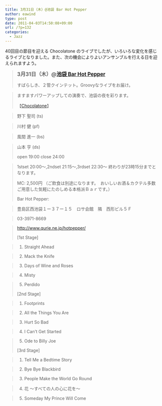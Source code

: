 ```yaml
---
title: 3月31日（木）@池袋 Bar Hot Pepper
author: eawind
type: post
date: 2011-04-03T14:50:08+09:00
url: /?p=132
categories:
  - Jazz
---
```

40回目の節目を迎える Chocolatone のライブでしたが、いろいろな変化を感じるライブとなりました。また、次の機会によりよいアンサンブルを行える日を迎えられますよう。

> <big><strong>3月31日（木）@<a href="http://jazzhotpepper.com/" target="_blank">池袋 Bar Hot Pepper</a></strong></big>
>
> すばらしき、２管クインテット。Groovyなライブをお届け。

> ますますパワーアップしての演奏で、池袋の夜を彩ります。
>
> 【[Chocolatone][1]】

> 野下 聖司 (ts)

> 川村 健 (pf)

> 風間 進一 (bs)

> 山本 亨 (ds)
>
> open 19:00 close 24:00

> 1stset 20:00〜,2ndset 21:15〜,3rdset 22:30〜 終わりが23時15分までとなります。
>
> MC: 2,500円 （ご飲食は別途になります。　おいしいお酒＆カクテル多数ご用意した気軽にたのしめる本格派Ｂａｒです。）
>
> Bar Hot Pepper:

> 豊島区西池袋１ー３７ー１５　ロサ会館　隣　西形ビル５Ｆ

> 03-3971-8669

> <a href="http://jazzhotpepper.com/" target="_blank">http://www.qurie.ne.jp/hotpepper/</a>
>
> [1st Stage]

> 1. Straight Ahead

> 2. Mack the Knife

> 3. Days of Wine and Roses

> 4. Misty

> 5. Perdido
>
> [2nd Stage]

> 1. Footprints

> 2. All the Things You Are

> 3. Hurt So Bad

> 4. I Can't Get Started

> 5. Ode to Billy Joe
>
> [3rd Stage]

> 1. Tell Me a Bedtime Story

> 2. Bye Bye Blackbird

> 3. People Make the World Go Round

> 4. 花 ～すべての人の心に花を～

> 5. Someday My Prince Will Come

 [1]: http://www.eawind.net/?page_id=930
